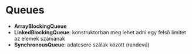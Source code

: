 # Queues
- **ArrayBlockingQueue**
- **LinkedBlockingQueue**: konstruktorban meg lehet adni egy felső limitet az elemek számának
- **SynchronousQueue**: adatcsere szálak között (randevú) 